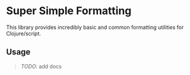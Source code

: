 # Super Simple Formatting

This library provides incredibly basic and common formatting utilities for Clojure/script.

## Usage

> _TODO_: add docs
